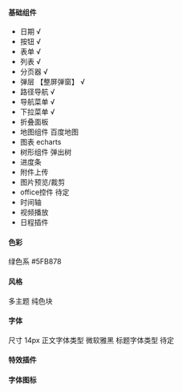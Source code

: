 
#### 基础组件
- 日期 √
- 按钮 √
- 表单 √
- 列表 √
- 分页器 √
- 弹层 【整屏弹窗】 √
- 路径导航 √
- 导航菜单 √
- 下拉菜单 √
- 折叠面板 
- 地图组件 百度地图
- 图表 echarts
- 树形组件 弹出树
- 进度条
- 附件上传
- 图片预览/裁剪
- office控件 待定
- 时间轴
- 视频播放
- 日程插件

#### 色彩
绿色系 #5FB878

#### 风格
多主题
纯色块

#### 字体
尺寸 14px
正文字体类型 微软雅黑
标题字体类型 待定  

#### 特效插件 


#### 字体图标